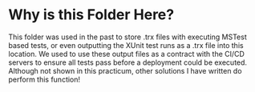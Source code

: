 # Why is this Folder Here?
This folder was used in the past to store .trx files with executing MSTest based tests, or even outputting the XUnit test runs as a .trx file into this location. We used to use these output files as a contract with the CI/CD servers to ensure all tests pass before a deployment could be executed. Although not shown in this practicum, other solutions I have written do perform this function! 